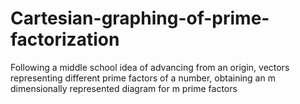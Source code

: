 # Cartesian-graphing-of-prime-factorization
Following a middle school idea of advancing from an origin, vectors representing different prime factors of a number, obtaining an m dimensionally represented diagram for m prime factors

